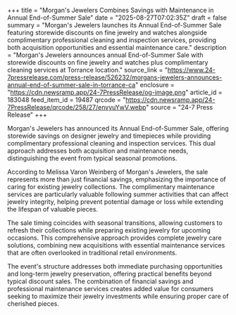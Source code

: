 +++
title = "Morgan's Jewelers Combines Savings with Maintenance in Annual End-of-Summer Sale"
date = "2025-08-27T07:02:35Z"
draft = false
summary = "Morgan's Jewelers launches its Annual End-of-Summer Sale featuring storewide discounts on fine jewelry and watches alongside complimentary professional cleaning and inspection services, providing both acquisition opportunities and essential maintenance care."
description = "Morgan's Jewelers announces annual End-of-Summer Sale with storewide discounts on fine jewelry and watches plus complimentary cleaning services at Torrance location."
source_link = "https://www.24-7pressrelease.com/press-release/526232/morgans-jewelers-announces-annual-end-of-summer-sale-in-torrance-ca"
enclosure = "https://cdn.newsramp.app/24-7PressRelease/og-image.png"
article_id = 183048
feed_item_id = 19487
qrcode = "https://cdn.newsramp.app/24-7PressRelease/qrcode/258/27/envyuYwV.webp"
source = "24-7 Press Release"
+++

<p>Morgan's Jewelers has announced its Annual End-of-Summer Sale, offering storewide savings on designer jewelry and timepieces while providing complimentary professional cleaning and inspection services. This dual approach addresses both acquisition and maintenance needs, distinguishing the event from typical seasonal promotions.</p><p>According to Melissa Varon Weinberg of Morgan's Jewelers, the sale represents more than just financial savings, emphasizing the importance of caring for existing jewelry collections. The complimentary maintenance services are particularly valuable following summer activities that can affect jewelry integrity, helping prevent potential damage or loss while extending the lifespan of valuable pieces.</p><p>The sale timing coincides with seasonal transitions, allowing customers to refresh their collections while preparing existing jewelry for upcoming occasions. This comprehensive approach provides complete jewelry care solutions, combining new acquisitions with essential maintenance services that are often overlooked in traditional retail environments.</p><p>The event's structure addresses both immediate purchasing opportunities and long-term jewelry preservation, offering practical benefits beyond typical discount sales. The combination of financial savings and professional maintenance services creates added value for consumers seeking to maximize their jewelry investments while ensuring proper care of cherished pieces.</p>